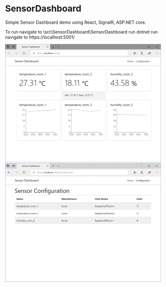 # SensorDashboard
Simple Sensor Dashboard demo using React, SignalR, ASP.NET core.

To run navigate to \src\SensorDashboard\SensorDashboard
run
dotnet run
navigate to https://localhost:5001/

![Screenshot](screenshots/dashboard.gif)
![Screenshot](screenshots/config.gif)
